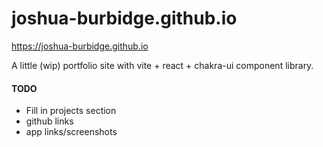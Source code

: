 # joshua-burbidge.github.io

https://joshua-burbidge.github.io

A little (wip) portfolio site with vite + react + chakra-ui component library.



#### TODO
- Fill in projects section
- github links
- app links/screenshots
